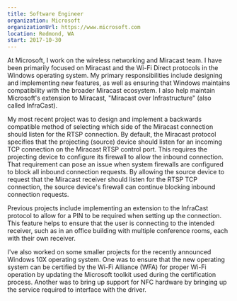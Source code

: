 ```yaml
---
title: Software Engineer
organization: Microsoft
organizationUrl: https://www.microsoft.com
location: Redmond, WA
start: 2017-10-30
---
```


At Microsoft, I work on the wireless networking and Miracast team. I have been
primarily focused on Miracast and the Wi-Fi Direct protocols in the Windows
operating system. My primary responsibilities include designing and implementing
new features, as well as ensuring that Windows maintains compatibility with the
broader Miracast ecosystem. I also help maintain Microsoft's extension to
Miracast, "Miracast over Infrastructure" (also called InfraCast).

My most recent project was to design and implement a backwards compatible method
of selecting which side of the Miracast connection should listen for the RTSP
connection. By default, the Miracast protocol specifies that the projecting
(source) device should listen for an incoming TCP connection on the Miracast
RTSP control port. This requires the projecting device to configure its firewall
to allow the inbound connection. That requirement can pose an issue when system
firewalls are configured to block all inbound connection requests. By allowing
the source device to request that the Miracast receiver should listen for the
RTSP TCP connection, the source device's firewall can continue blocking inbound
connection requests.

Previous projects include implementing an extension to the InfraCast protocol to
allow for a PIN to be required when setting up the connection. This feature
helps to ensure that the user is connecting to the intended receiver, such as in
an office building with multiple conference rooms, each with their own receiver.

I've also worked on some smaller projects for the recently announced Windows 10X
operating system. One was to ensure that the new operating system can be
certified by the Wi-Fi Alliance (WFA) for proper Wi-Fi operation by updating the
Microsoft toolkit used during the certification process. Another was to bring up
support for NFC hardware by bringing up the service required to interface with
the driver.
